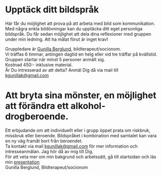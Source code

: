 # Upptäck ditt bildspråk

Här får du möjlighet att prova på att arbeta med bild som kommunikation. Med några enkla bildövningar kan du upptäcka ditt eget personliga bildspråk. Du får sedan möjlighet att dela dina reflexioner med gruppen under min ledning. Att ha målat förut är inget krav!  

Gruppledare är [Gunilla Berglund](members.html#gunilla), bildterapeut/socionom.  
Vi träffas 6 timmar, antingen dagtid en helg eller vid tre träffar på kvällstid. Gruppen startar när minst 5 personer anmält sig.  
Kostnad 450:- inklusive material.  
Är Du intresserad av att delta? Anmäl Dig då via mail till [kgunillak@gmail.com](mailto:kgunillak@gmail.com)

# Att bryta sina mönster, en möjlighet att förändra ett alkohol- drogberoende.

Ett erbjudande om att individuellt eller i grupp öppet prata om riskbruk, missbruk eller beroende. Bildspråket i kombination med samtalet kan vara en ny väg framåt bort från beroendet.  
Ta kontakt via mail [kgunillak@gmail.com](mailto:kgunillak@gmail.com) för mer information och intresseanmälan. Jag hör då av mig till Dig.  
För att veta mer om min bakgrund och arbetssätt, gå till startsidan och läs min [presentation](members.html#gunilla)  
Gunilla Berglund, Bildterapeut/socionom
